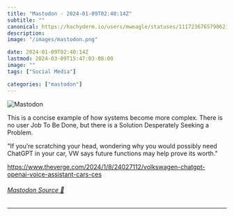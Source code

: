 ```yaml
---
title: "Mastodon - 2024-01-09T02:40:14Z"
subtitle: ""
canonical: https://hachyderm.io/users/mweagle/statuses/111723676579062137
description:
image: "/images/mastodon.png"

date: 2024-01-09T02:40:14Z
lastmod: 2024-03-09T15:47:03-08:00
image: ""
tags: ["Social Media"]

categories: ["mastodon"]
---
```

![Mastodon](/images/mastodon.png)

<p>This is a concise example of how systems become more complex. There is no user Job To Be Done, but there is a Solution Desperately Seeking a Problem. </p><p>&quot;If you’re scratching your head, wondering why you would possibly need ChatGPT in your car, VW says future functions may help prove its worth.&quot;</p><p><a href="https://www.theverge.com/2024/1/8/24027112/volkswagen-chatgpt-openai-voice-assistant-cars-ces" target="_blank" rel="nofollow noopener noreferrer" translate="no"><span class="invisible">https://www.</span><span class="ellipsis">theverge.com/2024/1/8/24027112</span><span class="invisible">/volkswagen-chatgpt-openai-voice-assistant-cars-ces</span></a></p>


###### [Mastodon Source 🐘](https://hachyderm.io/@mweagle/111723676579062137)

___

